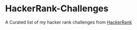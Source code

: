 # HackerRank-Challenges

A Curated list of my hacker rank challenges from <a href = "https://www.hackerrank.com">HackerRank</a>
